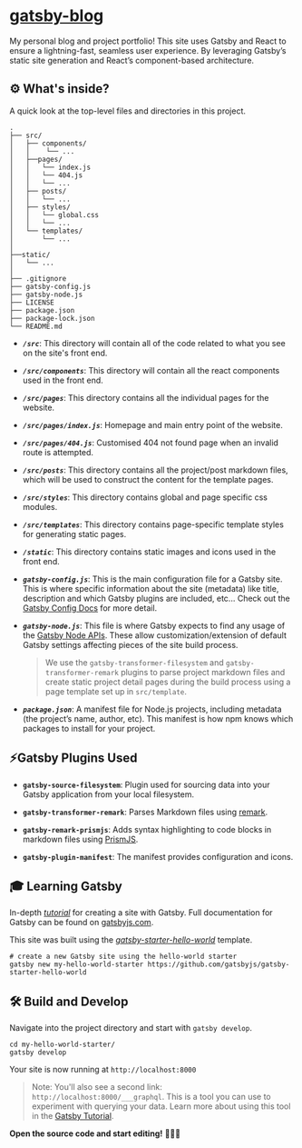 # [gatsby-blog](https://ybly.github.io/gatsby-blog) 

My personal blog and project portfolio! This site uses Gatsby and React to ensure a lightning-fast, seamless user experience. By leveraging Gatsby’s static site generation and React’s component-based architecture.


## ⚙️ What's inside?

A quick look at the top-level files and directories in this project.

    .
    ├── src/
    │   ├── components/
    │   │    └── ...
    │   ├──pages/
    │   │   └── index.js
    │   │   └── 404.js
    │   │   └── ...
    │   ├── posts/
    │   │   └── ...
    │   ├── styles/
    │   │   └── global.css
    │   │   └── ...
    │   └── templates/
    │       └── ...
    │
    ├──static/
    │   └── ...
    │
    ├── .gitignore
    ├── gatsby-config.js
    ├── gatsby-node.js
    ├── LICENSE
    ├── package.json
    ├── package-lock.json
    └── README.md

- **_`/src`_**: This directory will contain all of the code related to what you see on the site's front end.

- **_`/src/components`_**: This directory will contain all the react components used in the front end.

- **_`/src/pages`_**: This directory contains all the individual pages for the website.

- **_`/src/pages/index.js`_**: Homepage and main entry point of the website.

- **_`/src/pages/404.js`_**: Customised 404 not found page when an invalid route is attempted.

- **_`/src/posts`_**: This directory contains all the project/post markdown files, which will be used to construct the content for the template pages.

- **_`/src/styles`_**: This directory contains global and page specific css modules.

- **_`/src/templates`_**: This directory contains page-specific template styles for generating static pages.

- **_`/static`_**: This directory contains static images and icons used in the front end.

- **_`gatsby-config.js`_**: This is the main configuration file for a Gatsby site. This is where specific information about the site (metadata) like title, description and which Gatsby plugins are included, etc... Check out the [Gatsby Config Docs](https://www.gatsbyjs.com/docs/reference/config-files/gatsby-config/) for more detail.

- **_`gatsby-node.js`_**: This file is where Gatsby expects to find any usage of the [Gatsby Node APIs](https://www.gatsbyjs.com/docs/reference/config-files/gatsby-node/). These allow customization/extension of default Gatsby settings affecting pieces of the site build process.

  > We use the `gatsby-transformer-filesystem` and `gatsby-transformer-remark` plugins to parse project markdown files and create static project detail pages during the build process using a page template set up in `src/template`.

- **_`package.json`_**: A manifest file for Node.js projects, including metadata (the project’s name, author, etc). This manifest is how npm knows which packages to install for your project.


## ⚡Gatsby Plugins Used

- **`gatsby-source-filesystem`**: Plugin used for sourcing data into your Gatsby application from your local filesystem.

- **`gatsby-transformer-remark`**: Parses Markdown files using [remark](https://remark.js.org/).

- **`gatsby-remark-prismjs`**: Adds syntax highlighting to code blocks in markdown files using [PrismJS](https://prismjs.com/).

- **`gatsby-plugin-manifest`**: The manifest provides configuration and icons.


## 🎓 Learning Gatsby

In-depth _[tutorial](https://www.gatsbyjs.com/docs/tutorial/getting-started/)_ for creating a site with Gatsby. Full documentation for Gatsby can be found on [gatsbyjs.com](https://www.gatsbyjs.com/).

This site was built using the _[gatsby-starter-hello-world](https://www.gatsbyjs.com/starters/gatsbyjs/gatsby-starter-hello-world/)_ template.

   ```shell
   # create a new Gatsby site using the hello-world starter
   gatsby new my-hello-world-starter https://github.com/gatsbyjs/gatsby-starter-hello-world
   ```


## 🛠️ Build and Develop

Navigate into the project directory and start with `gatsby develop`.

  ```shell
  cd my-hello-world-starter/
  gatsby develop
  ```

Your site is now running at `http://localhost:8000`

> Note: You'll also see a second link: `http://localhost:8000/___graphql`. This is a tool you can use to experiment with querying your data. Learn more about using this tool in the [Gatsby Tutorial](https://www.gatsbyjs.com/docs/tutorial/getting-started/part-4/#use-graphiql-to-explore-the-data-layer-and-write-graphql-queries).

**Open the source code and start editing!** 🎉🎉🎉

